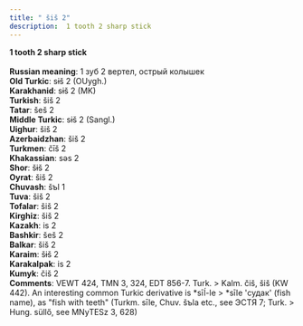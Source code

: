 ```yaml
---
title: " šiš 2"
description:  1 tooth 2 sharp stick
---
```

<p data-pagefind-weight="0.5">
<strong> 1 tooth 2 sharp stick</strong><br><br>
<strong>Russian meaning</strong>:  1 зуб 2 вертел, острый колышек<br>
<strong>Old Turkic</strong>:  sɨš 2 (OUygh.)<br>
<strong>Karakhanid</strong>:  sɨš 2 (MK)<br>
<strong>Turkish</strong>:  šiš 2<br>
<strong>Tatar</strong>:  šeš 2<br>
<strong>Middle Turkic</strong>:  sɨš 2 (Sangl.)<br>
<strong>Uighur</strong>:  šiš 2<br>
<strong>Azerbaidzhan</strong>:  šiš 2<br>
<strong>Turkmen</strong>:  čīš 2<br>
<strong>Khakassian</strong>:  sǝs 2<br>
<strong>Shor</strong>:  šɨš 2<br>
<strong>Oyrat</strong>:  šiš 2<br>
<strong>Chuvash</strong>:  šъl 1<br>
<strong>Tuva</strong>:  šiš 2<br>
<strong>Tofalar</strong>:  šiš 2<br>
<strong>Kirghiz</strong>:  šiš 2<br>
<strong>Kazakh</strong>:  is 2<br>
<strong>Bashkir</strong>:  šeš 2<br>
<strong>Balkar</strong>:  šiš 2<br>
<strong>Karaim</strong>:  šɨš 2<br>
<strong>Karakalpak</strong>:  is 2<br>
<strong>Kumyk</strong>:  čiš 2<br>
<strong>Comments</strong>:  VEWT 424, TMN 3, 324, EDT 856-7. Turk. > Kalm. čiš, šiš (KW 442). An interesting common Turkic derivative is *sīĺ-le > *sīle 'судак' (fish name), as "fish with teeth" (Turkm. sīle, Chuv. šъla etc., see ЭСТЯ 7; Turk. > Hung. süllő, see MNyTESz 3, 628)<br>

</p>
